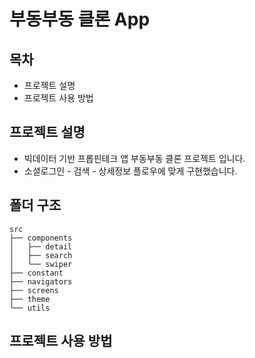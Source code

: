 # 부동부동 클론 App

## 목차

- 프로젝트 설명
- 프로젝트 사용 방법

## 프로젝트 설명

- 빅데이터 기반 프롭핀테크 앱 부동부동 클론 프로젝트 입니다.
- 소셜로그인 - 검색 - 상세정보 플로우에 맞게 구현했습니다.

## 폴더 구조

```
src
├── components
│   ├── detail
│   ├── search
│   └── swiper
├── constant
├── navigators
├── screens
├── theme
└── utils
```

## 프로젝트 사용 방법
